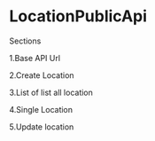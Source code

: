 # LocationPublicApi
Sections

1.Base API Url

2.Create Location

3.List of list all location

4.Single Location

5.Update location
